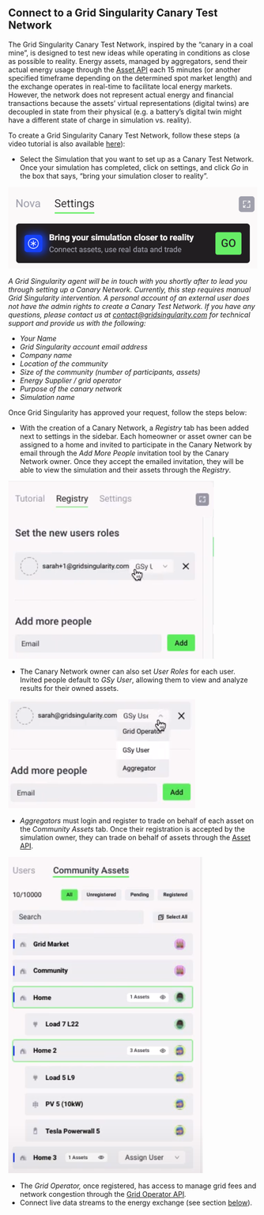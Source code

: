 ## Connect to a Grid Singularity Canary Test Network

The Grid Singularity Canary Test Network, inspired by the “canary in a coal mine”, is designed to test new ideas while operating in conditions as close as possible to reality. Energy assets, managed by aggregators, send their actual energy usage through the [Asset API](asset-api-template-script.md) each 15 minutes (or another specified timeframe depending on the determined spot market length) and the exchange operates in real-time to facilitate local energy markets. However, the network does not represent actual energy and financial transactions because the assets’ virtual representations (digital twins) are decoupled in state from their physical (e.g. a battery’s digital twin might have a different state of charge in simulation vs. reality).

To create a Grid Singularity Canary Test Network, follow these steps (a video tutorial is also available [here](https://www.youtube.com/watch?v=8tAl8Td2XsU&list=PLdIkfx9NcrQeD8kLBvASosLce9qJ4gQIH&index=2)):

- Select the Simulation that you want to set up as a Canary Test Network. Once your simulation has completed, click on settings, and click *Go* in the box that says, “bring your simulation closer to reality”.

![alt_text](img/closer-to-reality.png)

   *A Grid Singularity agent will be in touch with you shortly after to lead you through setting up a Canary Network. Currently, this step requires manual Grid Singularity intervention. A personal account of an external user does not have the admin rights to create a Canary Test Network. If you have any questions, please contact us at [contact@gridsingularity.com](mailto:contact@gridsingularity.com) for technical support and provide us with the following:*

  - *Your Name*
  - *Grid Singularity account email address*
  - *Company name*
  - *Location of the community*
  - *Size of the community (number of participants, assets)*
  - *Energy Supplier / grid operator*
  - *Purpose of the canary network*
  - *Simulation name*

   Once Grid Singularity has approved your request, follow the steps below:

- With the creation of a Canary Network, a *Registry* tab has been added next to settings in the sidebar. Each homeowner or asset owner can be assigned to a home and invited to participate in the Canary Network by email through the *Add More People* invitation tool by the Canary Network owner. Once they accept the emailed invitation, they will be able to view the simulation and their assets through the *Registry*.

![img](img/registry-cn.png)

- The Canary Network owner can also set *User Roles* for each user. Invited people default to *GSy User*, allowing them to view and analyze results for their owned assets.

![img](img/ctn-1.png)

- *Aggregators* must login and register to trade on behalf of each asset on the *Community Assets* tab. Once their registration is accepted by the simulation owner, they can trade on behalf of assets through the [Asset API](https://gridsingularity.github.io/d3a/assets-api/).

![img](img/ctn-2.png)

- The *Grid Operator,* once registered, has access to manage grid fees and network congestion through the [Grid Operator API](grid-operator-api-events.md)*.*
- Connect live data streams to the energy exchange (see section [below](connection-energy-assets.md)).
